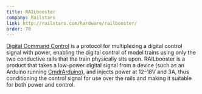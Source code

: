 ```yaml
---
title: RAILbooster
company: Railstars
link: http://railstars.com/hardware/railbooster/
order: 70
---
```


[Digital Command Control](https://en.wikipedia.org/wiki/Digital_Command_Control) is a protocol for multiplexing a digital control signal with power, enabling the digital control of model trains using only the two conductive rails that the train physically sits upon. RAILbooster is a product that takes a low-power digital signal from a device (such as an Arduino running [CmdrArduino](https://github.com/Railstars/CmdrArduino)), and injects power at 12–18V and 3A, thus conditioning the control signal for use over the rails and making it suitable for both power and control.